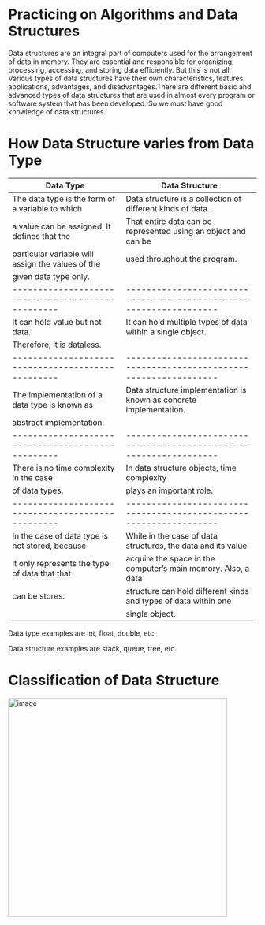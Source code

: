 # Practicing on Algorithms and Data Structures

Data structures are an integral part of computers used for the arrangement of data in memory. They are essential and responsible for organizing, processing, accessing, and storing data efficiently. But this is not all. Various types of data structures have their own characteristics, features, applications, advantages, and disadvantages.There are different basic and advanced types of data structures that are used in almost every program or software system that has been developed. So we must have good knowledge of data structures. 
# How Data Structure varies from Data Type

|                   Data Type                     |                       Data Structure                             |
|-------------------------------------------------|------------------------------------------------------------------|
|The data type is the form of a variable to which |Data structure is a collection of different kinds of data.        |
|a value can be assigned. It defines that the     |That entire data can be represented using an object and can be    |
|particular variable will assign the values of the|used throughout the program.                                      |
|given data type only.                            |                                                                  |
|-------------------------------------------------|------------------------------------------------------------------|
|It can hold value but not data.                  |It can hold multiple types of data within a single object.        |
|Therefore, it is dataless.                       |                                                                  |
|-------------------------------------------------|------------------------------------------------------------------|
|The implementation of a data type is known as    |Data structure implementation is known as concrete implementation.|
|abstract implementation.                         |                                                                  |
|-------------------------------------------------|------------------------------------------------------------------|
|There is no time complexity in the case          |In data structure objects, time complexity                        | 
|of data types.                                   |plays an important role.                                          |
|-------------------------------------------------|------------------------------------------------------------------|
|In the case of data type is not stored, because  |While in the case of data structures, the data and its value      |
|it only represents the type of data that that    |acquire the space in the computer’s main memory. Also, a data     |
|can be stores.                                   |structure can hold different kinds and types of data within one   |
|                                                 |single object.                                                    |


  

Data type examples are int, float, double, etc.

Data structure examples are stack, queue, tree, etc.
# Classification of Data Structure
<img width="444" alt="image" src="https://github.com/Nazar-Pichak/Algorithms_and_Data_Structures/assets/103797791/0888c09b-942f-4a86-af0d-b93b809f40b3">


